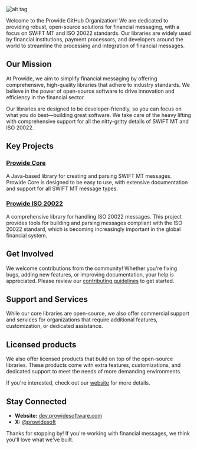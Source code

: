 ![alt tag](https://www.prowidesoftware.com/img/logo/horizontal/500x142.png)

Welcome to the Prowide GitHub Organization! We are dedicated to providing robust, open-source solutions for financial messaging, with a focus on SWIFT MT and ISO 20022 standards. Our libraries are widely used by financial institutions, payment processors, and developers around the world to streamline the processing and integration of financial messages.

## Our Mission

At Prowide, we aim to simplify financial messaging by offering comprehensive, high-quality libraries that adhere to industry standards. We believe in the power of open-source software to drive innovation and efficiency in the financial sector.

Our libraries are designed to be developer-friendly, so you can focus on what you do best—building great software. We take care of the heavy lifting with comprehensive support for all the nitty-gritty details of SWIFT MT and ISO 20022.

## Key Projects

### [Prowide Core](https://github.com/prowide/prowide-core)
A Java-based library for creating and parsing SWIFT MT messages. Prowide Core is designed to be easy to use, with extensive documentation and support for all SWIFT MT message types.

### [Prowide ISO 20022](https://github.com/prowide/prowide-iso20022)
A comprehensive library for handling ISO 20022 messages. This project provides tools for building and parsing messages compliant with the ISO 20022 standard, which is becoming increasingly important in the global financial system.

## Get Involved

We welcome contributions from the community! Whether you're fixing bugs, adding new features, or improving documentation, your help is appreciated. Please review our [contributing guidelines](https://github.com/prowide/.github/blob/main/CONTRIBUTING.md) to get started.

## Support and Services

While our core libraries are open-source, we also offer commercial support and services for organizations that require additional features, customization, or dedicated assistance. 

## Licensed products

We also offer licensed products that build on top of the open-source libraries. These products come with extra features, customizations, and dedicated support to meet the needs of more demanding environments. 

If you're interested, check out our [website](https://www.prowidesoftware.com) for more details.

## Stay Connected

- **Website:** [dev.prowidesoftware.com](https://dev.prowidesoftware.com)
- **X:** [@prowidesoft](https://x.com/prowidesoft)

Thanks for stopping by! If you're working with financial messages, we think you'll love what we've built.